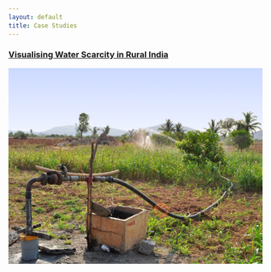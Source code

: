 ```yaml
---
layout: default
title: Case Studies
---
```


<div class="container content">
 <div id="case-studies">
 <div class="case-study">
 	<a href="http://www.aqua-vis.com/case_studies/visualising_water_scarcity.html">
 	<h3>Visualising Water Scarcity in Rural India</h3>
 	<img src="/assets/images/borewell-small.jpg">
 	</a>
 </div>
 </div>
<div class="container content">